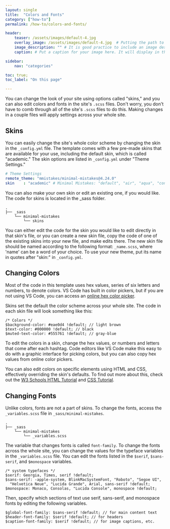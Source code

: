 ```yaml
---
layout: single
title:  "Colors and Fonts"
category: ["how-to"]
permalink: /how-to/colors-and-fonts/

header:
    teaser: /assets/images/default-4.jpg
    overlay_image: /assets/images/default-4.jpg  # Putting the path to an image here will replace the header image.
    image_description: "" # It is good practice to include an image desription as alt text.
    caption: # Put a caption for your image here. It will display in the bottom right corner of the image.

sidebar:
    nav: "categories"

toc: true;
toc_label: "On this page"

---
```


You can change the look of your site using options called "skins," and you can also edit colors and fonts in the site's `.scss` files. Don't worry, you don't have to comb through all of the site's `.scss` files to do this. Making changes in a couple files will apply settings across your whole site.

## Skins

You can easily change the site's whole color scheme by changing the skin in the `_config.yml` file. The template comes with a few pre-made skins that are available for your use, including the default skin, which is called "academic." The skin options are listed in `_config.yml` under "Theme Settings."
```yaml
# Theme Settings
remote_theme: "mmistakes/minimal-mistakes@4.24.0"
skin    : "academic" # Minimal Mistakes: "default", "air", "aqua", "contrast", "dark", "dirt", "neon", "mint", "plum", "sunrise"; CWDT: "academic"
```
You can also make your own skin or edit an existing one, if you would like. The code for skins is located in the _sass folder. 

```
.
├── _sass
    └── minimal-mistakes
        └── skins
```

You can either edit the code for the skin you would like to edit directly in that skin's file, or you can create a new skin file, copy the code of one of the existing skins into your new file, and make edits there. The new skin file should be named according to the following format: `_name.scss`, where 'name' can be a word of your choice. To use your new theme, put its name in quotes after "skin:" in `_config.yml`.

## Changing Colors

Most of the code in this template uses hex values, series of six letters and numbers, to denote colors. VS Code has built in color pickers, but if you are not using VS Code, you can access an [online hex color picker](https://htmlcolorcodes.com/color-picker/). 

Skins set the default the color scheme across your whole site. The code in each skin file will look something like this:

```
/* Colors */
$background-color: #eae0d4 !default; // light brown
$text-color: #000000 !default; // black
$muted-text-color: #555761 !default; // gray-blue
```

To edit the colors in a skin, change the hex values, or numbers and letters that come after each hashtag. Code editors like VS Code make this easy to do with a graphic interface for picking colors, but you can also copy hex values from online color pickers.

You can also edit colors on specific elements using HTML and CSS, effectively overriding the skin's defaults. To find out more about this, check out the [W3 Schools HTML Tutorial](https://www.w3schools.com/html/) and [CSS Tutorial](https://www.w3schools.com/css/default.asp). 

## Changing Fonts

Unlike colors, fonts are not a part of skins. To change the fonts, access the `_variables.scss` file in `_sass/minimal-mistakes`. 

```
.
├── _sass
    └── minimal-mistakes
        └── _variables.scss
```

The variable that changes fonts is called `font-family`. To change the fonts across the whole site, you can change the values for the typeface variables in the `_variables.scss` file. You can edit the fonts listed in the `$serif`, `$sans-serif`, and `$monospace` variables.
```
/* system typefaces */
$serif: Georgia, Times, serif !default;
$sans-serif: -apple-system, BlinkMacSystemFont, "Roboto", "Segoe UI",
  "Helvetica Neue", "Lucida Grande", Arial, sans-serif !default;
$monospace: Monaco, Consolas, "Lucida Console", monospace !default;
```
Then, specify which sections of text use serif, sans-serif, and monospace fonts by editing the following variables.
```
$global-font-family: $sans-serif !default; // for main content text
$header-font-family: $serif !default; // for headers
$caption-font-family: $serif !default; // for image captions, etc.
```

